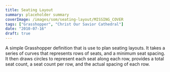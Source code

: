 ```yaml
---
title: Seating Layout
summary: placeholder summary
coverImage: /images/som/seating-layout/MISSING_COVER
tags: ["Grasshopper", "Christ Our Savior Cathedral"]
date: "2010-07-16"
draft: true
---
```


A simple Grasshopper definition that is use to plan seating layouts. It takes a series of curves that represents rows of seats, and a minimum seat spacing. It then draws circles to represent each seat along each row, provides a total seat count, a seat count per row, and the actual spacing of each row.

